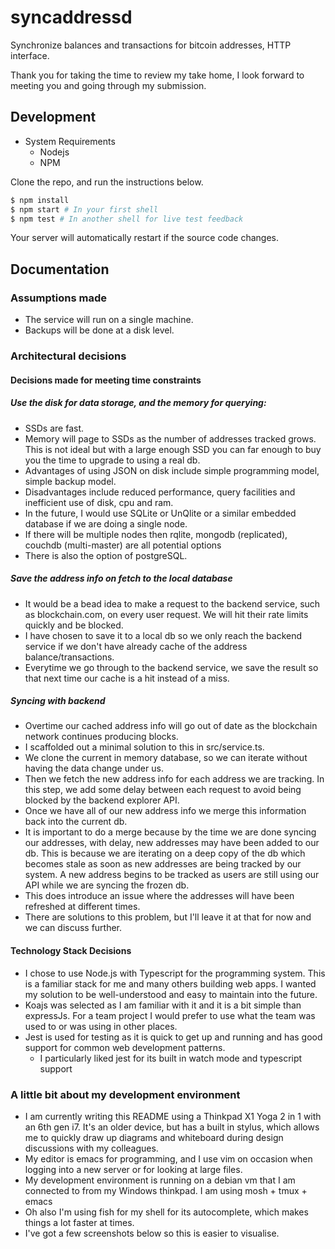 # syncaddressd

Synchronize balances and transactions for bitcoin addresses, HTTP interface.

Thank you for taking the time to review my take home, I look forward to meeting you and going through my submission.

## Development
- System Requirements
  - Nodejs
  - NPM

Clone the repo, and run the instructions below.

```sh
$ npm install
$ npm start # In your first shell
$ npm test # In another shell for live test feedback
```

Your server will automatically restart if the source code changes.
## Documentation

### Assumptions made
- The service will run on a single machine.
- Backups will be done at a disk level.

### Architectural decisions
#### Decisions made for meeting time constraints
##### Use the disk for data storage, and the  memory for querying:
 - SSDs are fast.
 - Memory will page to SSDs as the number of addresses tracked grows. This is not ideal but with a large enough SSD you can far enough to buy you the time to upgrade to using a real db.
 - Advantages of using JSON on disk include simple programming model, simple backup model.
 - Disadvantages include reduced performance, query facilities and inefficient use of disk, cpu and ram.
 - In the future, I would use SQLite or UnQlite or a similar embedded database if we are doing a single node.
  - If there will be multiple nodes then rqlite, mongodb (replicated), couchdb (multi-master) are all potential options
  - There is also the option of postgreSQL.

##### Save the address info on fetch to the local database
- It would be a bead idea to make a request to the backend service, such as blockchain.com, on every user request. We will hit their rate limits quickly and be blocked.
- I have chosen to save it to a local db so we only reach the backend service if we don't have already cache of the address balance/transactions.
- Everytime we go through to the backend service, we save the result so that next time our cache is a hit instead of a miss.

##### Syncing with backend
- Overtime our cached address info will go out of date as the blockchain network continues producing blocks.
- I scaffolded out a minimal solution to this in src/service.ts.
- We clone the current in memory database, so we can iterate without having the data change under us.
- Then we fetch the new address info for each address we are tracking. In this step, we add some delay between each request to avoid being blocked by the backend explorer API.
- Once we have all of our new address info we merge this information back into the current db.
- It is important to do a merge because by the time we are done syncing our addresses, with delay, new addresses may have been added to our db. This is because we are iterating on a deep copy of the db which becomes stale as soon as new addresses are being tracked by our system. A new address begins to be tracked as users are still using our API while we are syncing the frozen db.
- This does introduce an issue where the addresses will have been refreshed at different times.
- There are solutions to this problem, but I'll leave it at that for now and we can discuss further.

#### Technology Stack Decisions
- I chose to use Node.js with Typescript for the programming system. This is a familiar stack for me and many others building web apps. I wanted my solution to be well-understood and easy to maintain into the future.
- Koajs was selected as I am familiar with it and it is a bit simple than expressJs. For a team project I would prefer to use what the team was used to or was using in other places.
- Jest is used for testing as it is quick to get up and running and has good support for common web development patterns.
  - I particularly liked jest for its built in watch mode and typescript support




### A little bit about my development environment

- I am currently writing this README using a Thinkpad X1 Yoga 2 in 1 with an 6th gen i7. It's an older device, but has a built in stylus, which allows me to quickly draw up diagrams and whiteboard during design discussions with my colleagues.
- My editor is emacs for programming, and I use vim on occasion when logging into a new server or for looking at large files.
- My development environment is running on a debian vm that I am connected to from my Windows thinkpad. I am using mosh + tmux + emacs
- Oh also I'm using fish for my shell for its autocomplete, which makes things a lot faster at times.
- I've got a few screenshots below so this is easier to visualise.
